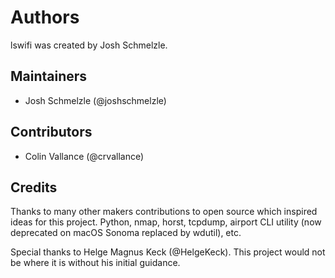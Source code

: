# Authors

lswifi was created by Josh Schmelzle.

## Maintainers

- Josh Schmelzle (@joshschmelzle)

## Contributors

- Colin Vallance (@crvallance)

## Credits

Thanks to many other makers contributions to open source which inspired ideas for this project. Python, nmap, horst, tcpdump, airport CLI utility (now deprecated on macOS Sonoma replaced by wdutil), etc.

Special thanks to Helge Magnus Keck (@HelgeKeck). This project would not be where it is without his initial guidance.
